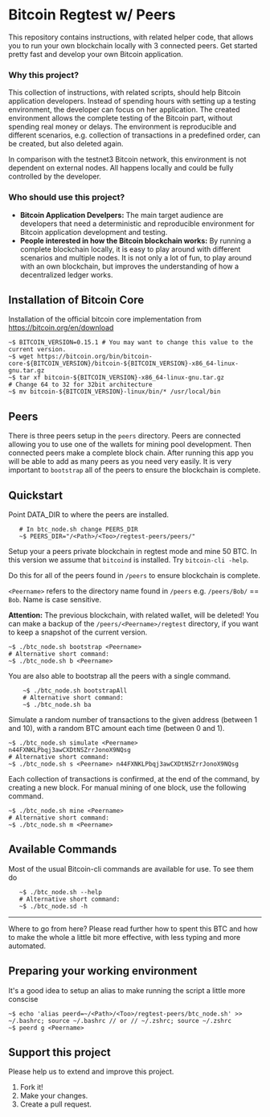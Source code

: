 # Bitcoin Regtest w/ Peers #

This repository contains instructions, with related helper code, that allows you to run your own blockchain locally with 3 connected peers. Get started pretty fast and develop your own Bitcoin application.

### Why this project?

This collection of instructions, with related scripts, should help Bitcoin
application developers. Instead of spending hours with setting up a testing
environment, the developer can focus on her application. The created environment allows the complete testing of the Bitcoin part, without spending real money or delays. The environment is reproducible and different scenarios, e.g. collection of transactions in a predefined order, can be created, but also deleted again.

In comparison with the testnet3 Bitcoin network, this environment is not
dependent on external nodes. All happens locally and could be fully controlled
by the developer.

### Who should use this project?

* **Bitcoin Application Develpers:** The main target audience are developers
that need a deterministic and reproducible environment for Bitcoin application
development and testing.
* **People interested in how the Bitcoin blockchain works:** By running a
complete blockchain locally, it is easy to play around with different scenarios
and multiple nodes. It is not only a lot of fun, to play around with an own
blockchain, but improves the understanding of how a decentralized ledger works.

## Installation of Bitcoin Core ##

Installation of the official bitcoin core implementation from
https://bitcoin.org/en/download

    ~$ BITCOIN_VERSION=0.15.1 # You may want to change this value to the current version.
    ~$ wget https://bitcoin.org/bin/bitcoin-core-${BITCOIN_VERSION}/bitcoin-${BITCOIN_VERSION}-x86_64-linux-gnu.tar.gz    
    ~$ tar xf bitcoin-${BITCOIN_VERSION}-x86_64-linux-gnu.tar.gz    
    # Change 64 to 32 for 32bit architecture
    ~$ mv bitcoin-${BITCOIN_VERSION}-linux/bin/* /usr/local/bin

## Peers ##

There is three peers setup in the `peers` directory. Peers are connected allowing you to use one of the wallets for mining pool development. Then connected peers make a complete block chain. After running this app you will be able to add as many peers as you need very easily. It is very important to `bootstrap` all of the peers to ensure the blockchain is complete.

## Quickstart ##

Point DATA_DIR to where the peers are installed.

```
   # In btc_node.sh change PEERS_DIR
   ~$ PEERS_DIR="/<Path>/<Too>/regtest-peers/peers/"   
```

Setup your a peers private blockchain in regtest mode and mine 50 BTC. In this
version we assume that `bitcoind` is installed. Try `bitcoin-cli -help`. 

Do this for all of the peers found in `/peers` to ensure blockchain is complete. 

`<Peername>` refers to the directory name found in `/peers` e.g. `/peers/Bob/` == `Bob`. Name is case sensitive.

**Attention:** The previous blockchain, with related wallet, will be deleted!
You can make a backup of the `/peers/<Peername>/regtest` directory, if you want to
keep a snapshot of the current version.

    ~$ ./btc_node.sh bootstrap <Peername>
    # Alternative short command:
    ~$ ./btc_node.sh b <Peername>

You are also able to bootstrap all the peers with a single command.

```
    ~$ ./btc_node.sh bootstrapAll
    # Alternative short command:
    ~$ ./btc_node.sh ba 
``` 

Simulate a random number of transactions to the given address (between 1 and 10), with a random BTC amount each time (between 0 and 1).

    ~$ ./btc_node.sh simulate <Peername> n44FXNKLPbqj3awCXDtNSZrrJonoX9NQsg
    # Alternative short command:
    ~$ ./btc_node.sh s <Peername> n44FXNKLPbqj3awCXDtNSZrrJonoX9NQsg

Each collection of transactions is confirmed¸ at the end of the command, by
creating a new block. For manual mining of one block, use the following
command.

    ~$ ./btc_node.sh mine <Peername>
    # Alternative short command:
    ~$ ./btc_node.sh m <Peername>

## Available Commands ##

Most of the usual Bitcoin-cli commands are available for use. To see them do
```
   ~$ ./btc_node.sh --help
   # Alternative short command:
   ~$ ./btc_node.sd -h
```
----

Where to go from here? Please read further how to spent this BTC and how to make
 the whole a little bit more effective, with less typing and more automated.

## Preparing your working environment ##

It's a good idea to setup an alias to make running the script a little more conscise

    ~$ echo 'alias peerd=~/<Path>/<Too>/regtest-peers/btc_node.sh' >> ~/.bashrc; source ~/.bashrc // or // ~/.zshrc; source ~/.zshrc 
    ~$ peerd g <Peername>

## Support this project ##

Please help us to extend and improve this project.

1. Fork it!
2. Make your changes.
3. Create a pull request.
